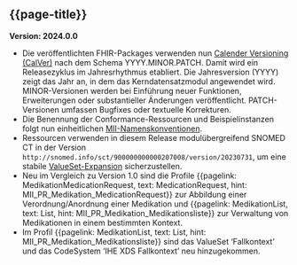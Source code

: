 ## {{page-title}}

**Version: 2024.0.0**

- Die veröffentlichten FHIR-Packages verwenden nun [Calender Versioning (CalVer)](https://calver.org/) nach dem Schema YYYY.MINOR.PATCH. Damit wird ein Releasezyklus im Jahresrhythmus etabliert. Die Jahresversion (YYYY) zeigt das Jahr an, in dem das Kerndatensatzmodul angewendet wird. MINOR-Versionen werden bei Einführung neuer Funktionen, Erweiterungen oder substantieller Änderungen veröffentlicht. PATCH-Versionen umfassen Bugfixes oder textuelle Korrekturen.
- Die Benennung der Conformance-Ressourcen und Beispielinstanzen folgt nun einheitlichen [MII-Namenskonventionen](https://github.com/medizininformatik-initiative/kerndatensatz-meta/wiki/Namenskonventionen-f%C3%BCr-FHIR%E2%80%90Ressourcen-in-der-MII).
- Ressourcen verwenden in diesem Release modulübergreifend SNOMED CT in der Version `http://snomed.info/sct/900000000000207008/version/20230731`, um eine stabile [ValueSet-Expansion](http://hl7.org/fhir/R4/valueset.html#expansion) sicherzustellen.
- Neu im Vergleich zu Version 1.0 sind die Profile {{pagelink: MedikationMedicationRequest, text: MedicationRequest, hint: MII_PR_Medikation_MedicationRequest}} zur Abbildung einer Verordnung/Anordnung einer Medikation und {{pagelink: MedikationList, text: List, hint: MII_PR_Medikation_Medikationsliste}} zur Verwaltung von Medikationen in einem bestimmten Kontext.
- Im Profil {{pagelink: MedikationList, text: List, hint: MII_PR_Medikation_Medikationsliste}} sind das ValueSet ‘Fallkontext’ und das CodeSystem ‘IHE XDS Fallkontext’ neu hinzugekommen.